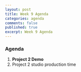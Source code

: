 ```yaml
---
layout: post
title: Week 9 Agenda
categories: agenda
comments: false
published: true
excerpt: Week 9 Agenda
---
```


### Agenda

1. **Project 2 Demo**
2. Project 2 studio production time
